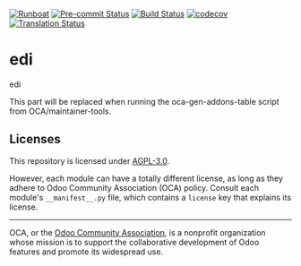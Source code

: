 
[![Runboat](https://img.shields.io/badge/runboat-Try%20me-875A7B.png)](https://runboat.odoo-community.org/builds?repo=OCA/edi&target_branch=18.0)
[![Pre-commit Status](https://github.com/OCA/edi/actions/workflows/pre-commit.yml/badge.svg?branch=18.0)](https://github.com/OCA/edi/actions/workflows/pre-commit.yml?query=branch%3A18.0)
[![Build Status](https://github.com/OCA/edi/actions/workflows/test.yml/badge.svg?branch=18.0)](https://github.com/OCA/edi/actions/workflows/test.yml?query=branch%3A18.0)
[![codecov](https://codecov.io/gh/OCA/edi/branch/18.0/graph/badge.svg)](https://codecov.io/gh/OCA/edi)
[![Translation Status](https://translation.odoo-community.org/widgets/edi-18-0/-/svg-badge.svg)](https://translation.odoo-community.org/engage/edi-18-0/?utm_source=widget)

<!-- /!\ do not modify above this line -->

# edi

edi

<!-- /!\ do not modify below this line -->

<!-- prettier-ignore-start -->

[//]: # (addons)

This part will be replaced when running the oca-gen-addons-table script from OCA/maintainer-tools.

[//]: # (end addons)

<!-- prettier-ignore-end -->

## Licenses

This repository is licensed under [AGPL-3.0](LICENSE).

However, each module can have a totally different license, as long as they adhere to Odoo Community Association (OCA)
policy. Consult each module's `__manifest__.py` file, which contains a `license` key
that explains its license.

----
OCA, or the [Odoo Community Association](http://odoo-community.org/), is a nonprofit
organization whose mission is to support the collaborative development of Odoo features
and promote its widespread use.

